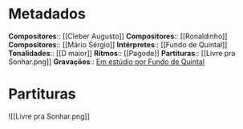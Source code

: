 # Metadados

**Compositores**:: [[Cleber Augusto]]
**Compositores**:: [[Ronaldinho]]
**Compositores**:: [[Mário Sérgio]]
**Intérpretes**:: [[Fundo de Quintal]]
**Tonalidades**:: [[D maior]]
**Ritmos**:: [[Pagode]]
**Partituras**:: [[Livre pra Sonhar.png]]
**Gravações**:: [Em estúdio por Fundo de Quintal](https://www.youtube.com/watch?v=IDiFG0u_KWs)

# Partituras
![[Livre pra Sonhar.png]]